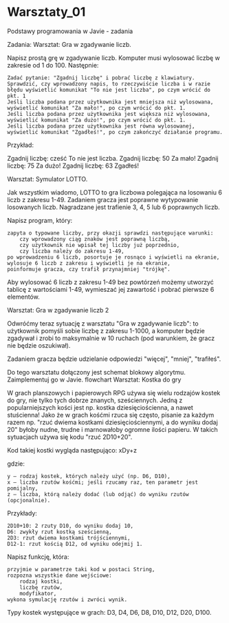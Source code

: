 # Warsztaty_01

Podstawy programowania w Javie - zadania

Zadania:
Warsztat: Gra w zgadywanie liczb.

Napisz prostą grę w zgadywanie liczb. Komputer musi wylosować liczbę w zakresie od 1 do 100. Następnie:

    Zadać pytanie: "Zgadnij liczbę" i pobrać liczbę z klawiatury.
    Sprawdzić, czy wprowadzony napis, to rzeczywiście liczba i w razie błędu wyświetlić komunikat "To nie jest liczba", po czym wrócić do pkt. 1
    Jeśli liczba podana przez użytkownika jest mniejsza niż wylosowana, wyświetlić komunikat "Za mało!", po czym wrócić do pkt. 1.
    Jeśli liczba podana przez użytkownika jest większa niż wylosowana, wyświetlić komunikat "Za dużo!", po czym wrócić do pkt. 1.
    Jeśli liczba podana przez użytkownika jest równa wylosowanej, wyświetlić komunikat "Zgadłeś!", po czym zakończyć działanie programu.

Przykład:

Zgadnij liczbę: cześć
To nie jest liczba.
Zgadnij liczbę: 50
Za mało!
Zgadnij liczbę: 75
Za dużo!
Zgadnij liczbę: 63
Zgadłeś!

Warsztat: Symulator LOTTO.

Jak wszystkim wiadomo, LOTTO to gra liczbowa polegająca na losowaniu 6 liczb z zakresu 1-49. Zadaniem gracza jest poprawne wytypowanie losowanych liczb. Nagradzane jest trafienie 3, 4, 5 lub 6 poprawnych liczb.

Napisz program, który:

    zapyta o typowane liczby, przy okazji sprawdzi następujące warunki:
        czy wprowadzony ciąg znaków jest poprawną liczbą,
        czy użytkownik nie wpisał tej liczby już poprzednio,
        czy liczba należy do zakresu 1-49,
    po wprowadzeniu 6 liczb, posortuje je rosnąco i wyświetli na ekranie,
    wylosuje 6 liczb z zakresu i wyświetli je na ekranie,
    poinformuje gracza, czy trafił przynajmniej "trójkę".

Aby wylosować 6 liczb z zakresu 1-49 bez powtórzeń możemy utworzyć tablicę z wartościami 1-49, wymieszać jej zawartość i pobrać pierwsze 6 elementów.


Warsztat: Gra w zgadywanie liczb 2

Odwróćmy teraz sytuację z warsztatu "Gra w zgadywanie liczb": to użytkownik pomyśli sobie liczbę z zakresu 1-1000, a komputer będzie zgadywał i zrobi to maksymalnie w 10 ruchach (pod warunkiem, że gracz nie będzie oszukiwał).

Zadaniem gracza będzie udzielanie odpowiedzi "więcej", "mniej", "trafiłeś".

Do tego warsztatu dołączony jest schemat blokowy algorytmu. Zaimplementuj go w Javie. flowchart
Warsztat: Kostka do gry

W grach planszowych i papierowych RPG używa się wielu rodzajów kostek do gry, nie tylko tych dobrze znanych, sześciennych. Jedną z popularniejszych kości jest np. kostka dziesięciościenna, a nawet stuścienna! Jako że w grach kośćmi rzuca się często, pisanie za każdym razem np. "rzuć dwiema kostkami dziesięciościennymi, a do wyniku dodaj 20" byłoby nudne, trudne i marnowałoby ogromne ilości papieru. W takich sytuacjach używa się kodu "rzuć 2D10+20".

Kod takiej kostki wygląda następująco:
xDy+z

gdzie:

    y – rodzaj kostek, których należy użyć (np. D6, D10),
    x – liczba rzutów kośćmi; jeśli rzucamy raz, ten parametr jest pomijalny,
    z – liczba, którą należy dodać (lub odjąć) do wyniku rzutów (opcjonalnie).

Przykłady:

    2D10+10: 2 rzuty D10, do wyniku dodaj 10,
    D6: zwykły rzut kostką sześcienną,
    2D3: rzut dwiema kostkami trójściennymi,
    D12-1: rzut kością D12, od wyniku odejmij 1.

Napisz funkcję, która:

    przyjmie w parametrze taki kod w postaci String,
    rozpozna wszystkie dane wejściowe:
        rodzaj kostki,
        liczbę rzutów,
        modyfikator,
    wykona symulację rzutów i zwróci wynik.

Typy kostek występujące w grach: D3, D4, D6, D8, D10, D12, D20, D100.
